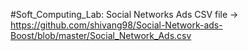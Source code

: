 #Soft_Computing_Lab:
Social Networks Ads CSV file -> https://github.com/shivang98/Social-Network-ads-Boost/blob/master/Social_Network_Ads.csv
